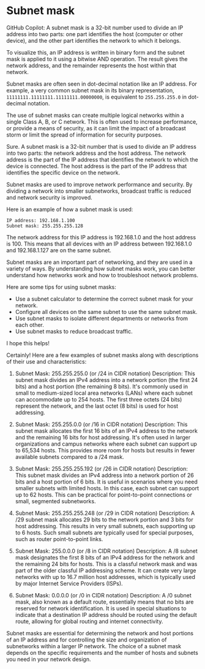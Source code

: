 # Subnet mask

GitHub Copilot: A subnet mask is a 32-bit number used to divide an IP address into two parts: one part identifies the host (computer or other device), and the other part identifies the network to which it belongs. 

To visualize this, an IP address is written in binary form and the subnet mask is applied to it using a bitwise AND operation. The result gives the network address, and the remainder represents the host within that network.

Subnet masks are often seen in dot-decimal notation like an IP address. For example, a very common subnet mask in its binary representation, `11111111.11111111.11111111.00000000`, is equivalent to `255.255.255.0` in dot-decimal notation.

The use of subnet masks can create multiple logical networks within a single Class A, B, or C network. This is often used to increase performance, or provide a means of security, as it can limit the impact of a broadcast storm or limit the spread of information for security purposes.

Sure. A subnet mask is a 32-bit number that is used to divide an IP address into two parts: the network address and the host address. The network address is the part of the IP address that identifies the network to which the device is connected. The host address is the part of the IP address that identifies the specific device on the network.

Subnet masks are used to improve network performance and security. By dividing a network into smaller subnetworks, broadcast traffic is reduced and network security is improved.

Here is an example of how a subnet mask is used:

```
IP address: 192.168.1.100
Subnet mask: 255.255.255.128
```

The network address for this IP address is 192.168.1.0 and the host address is 100. This means that all devices with an IP address between 192.168.1.0 and 192.168.1.127 are on the same subnet.

Subnet masks are an important part of networking, and they are used in a variety of ways. By understanding how subnet masks work, you can better understand how networks work and how to troubleshoot network problems.

Here are some tips for using subnet masks:

* Use a subnet calculator to determine the correct subnet mask for your network.
* Configure all devices on the same subnet to use the same subnet mask.
* Use subnet masks to isolate different departments or networks from each other.
* Use subnet masks to reduce broadcast traffic.

I hope this helps!

Certainly! Here are a few examples of subnet masks along with descriptions of their use and characteristics:

1. Subnet Mask: 255.255.255.0 (or /24 in CIDR notation)
   Description: This subnet mask divides an IPv4 address into a network portion (the first 24 bits) and a host portion (the remaining 8 bits). It's commonly used in small to medium-sized local area networks (LANs) where each subnet can accommodate up to 254 hosts. The first three octets (24 bits) represent the network, and the last octet (8 bits) is used for host addressing.

2. Subnet Mask: 255.255.0.0 (or /16 in CIDR notation)
   Description: This subnet mask allocates the first 16 bits of an IPv4 address to the network and the remaining 16 bits for host addressing. It's often used in larger organizations and campus networks where each subnet can support up to 65,534 hosts. This provides more room for hosts but results in fewer available subnets compared to a /24 mask.

3. Subnet Mask: 255.255.255.192 (or /26 in CIDR notation)
   Description: This subnet mask divides an IPv4 address into a network portion of 26 bits and a host portion of 6 bits. It is useful in scenarios where you need smaller subnets with limited hosts. In this case, each subnet can support up to 62 hosts. This can be practical for point-to-point connections or small, segmented subnetworks.

4. Subnet Mask: 255.255.255.248 (or /29 in CIDR notation)
   Description: A /29 subnet mask allocates 29 bits to the network portion and 3 bits for host addressing. This results in very small subnets, each supporting up to 6 hosts. Such small subnets are typically used for special purposes, such as router point-to-point links.

5. Subnet Mask: 255.0.0.0 (or /8 in CIDR notation)
   Description: A /8 subnet mask designates the first 8 bits of an IPv4 address for the network and the remaining 24 bits for hosts. This is a classful network mask and was part of the older classful IP addressing scheme. It can create very large networks with up to 16.7 million host addresses, which is typically used by major Internet Service Providers (ISPs).

6. Subnet Mask: 0.0.0.0 (or /0 in CIDR notation)
   Description: A /0 subnet mask, also known as a default route, essentially means that no bits are reserved for network identification. It is used in special situations to indicate that a destination IP address should be routed using the default route, allowing for global routing and internet connectivity.

Subnet masks are essential for determining the network and host portions of an IP address and for controlling the size and organization of subnetworks within a larger IP network. The choice of a subnet mask depends on the specific requirements and the number of hosts and subnets you need in your network design.